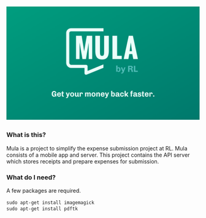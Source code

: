 # ![pageres](public/images/mula.png)

### What is this?
Mula is a project to simplify the expense submission project at RL. Mula consists of a mobile app and server. This project contains the API server which stores receipts and prepare expenses for submission.

### What do I need?
A few packages are required.
```
sudo apt-get install imagemagick
sudo apt-get install pdftk
```
